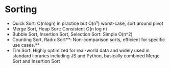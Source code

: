 # Sorting

- Quick Sort: O(nlogn) in practice but O(n²) worst-case, sort around pivot
- Merge Sort, Heap Sort: Consistent O(n log n)
- Bubble Sort, Insertion Sort, Selection Sort: Simple O(n^2)
- Counting Sort, Radix Sort**: Non-comparison sorts, efficient for specific use cases.**
- Tim Sort: Highly optimized for real-world data and widely used in standard libraries including JS and Python, basically combined Merge Sort and Insertion Sort